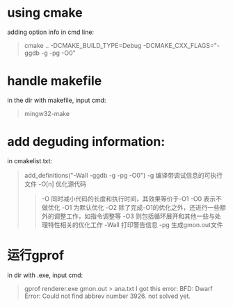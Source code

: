 # using cmake
adding option info in cmd line:
> cmake .. -DCMAKE_BUILD_TYPE=Debug -DCMAKE_CXX_FLAGS="-ggdb -g -pg -O0"

# handle makefile

in the dir with makefile, input cmd:
> mingw32-make

# add deguding information:

in cmakelist.txt:
> add_definitions("-Wall -ggdb -g -pg -O0")
> -g 编译带调试信息的可执行文件
> -O[n] 优化源代码
>> -O 同时减小代码的长度和执行时间，其效果等价于-O1
 -O0 表示不做优化
 -O1 为默认优化
 -O2 除了完成-O1的优化之外，还进行一些额外的调整工作，如指令调整等
 -O3 则包括循环展开和其他一些与处理特性相关的优化工作
> -Wall 打印警告信息
> -pg 生成gmon.out文件  

# 运行gprof

in dir with .exe, input cmd:
> gprof renderer.exe gmon.out > ana.txt
I got this error:
>BFD: Dwarf Error: Could not find abbrev number 3926.
not solved yet.
